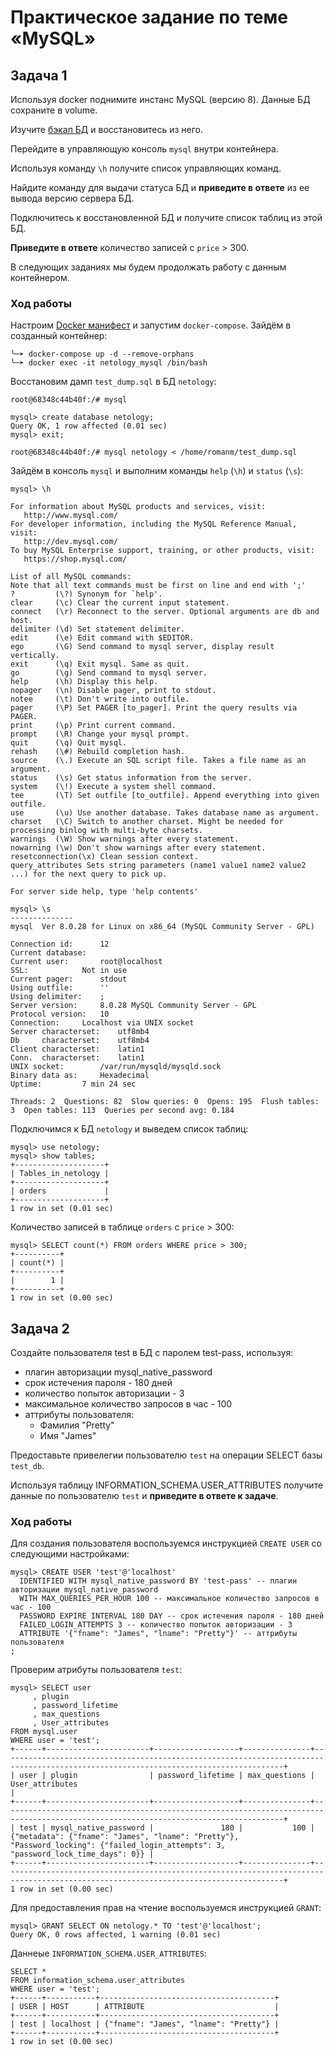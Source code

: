 # Практическое задание по теме «MySQL»

## Задача 1

Используя docker поднимите инстанс MySQL (версию 8). Данные БД сохраните в volume.

Изучите [бэкап БД](https://github.com/netology-code/virt-homeworks/tree/master/06-db-03-mysql/test_data) и 
восстановитесь из него.

Перейдите в управляющую консоль `mysql` внутри контейнера.

Используя команду `\h` получите список управляющих команд.

Найдите команду для выдачи статуса БД и **приведите в ответе** из ее вывода версию сервера БД.

Подключитесь к восстановленной БД и получите список таблиц из этой БД.

**Приведите в ответе** количество записей с `price` > 300.

В следующих заданиях мы будем продолжать работу с данным контейнером.

### Ход работы

Настроим [Docker манифест](docker/docker-compose.yaml) и запустим `docker-compose`. Зайдём в созданный контейнер:

```shell
╰─➤ docker-compose up -d --remove-orphans
╰─➤ docker exec -it netology_mysql /bin/bash
```

Восстановим дамп `test_dump.sql` в БД `netology`:

```shell
root@68348c44b40f:/# mysql

mysql> create database netology;
Query OK, 1 row affected (0.01 sec)
mysql> exit;

root@68348c44b40f:/# mysql netology < /home/romanm/test_dump.sql
```

Зайдём в консоль `mysql` и выполним команды `help` (`\h`) и `status` (`\s`):

```mysql
mysql> \h

For information about MySQL products and services, visit:
   http://www.mysql.com/
For developer information, including the MySQL Reference Manual, visit:
   http://dev.mysql.com/
To buy MySQL Enterprise support, training, or other products, visit:
   https://shop.mysql.com/

List of all MySQL commands:
Note that all text commands must be first on line and end with ';'
?         (\?) Synonym for `help'.
clear     (\c) Clear the current input statement.
connect   (\r) Reconnect to the server. Optional arguments are db and host.
delimiter (\d) Set statement delimiter.
edit      (\e) Edit command with $EDITOR.
ego       (\G) Send command to mysql server, display result vertically.
exit      (\q) Exit mysql. Same as quit.
go        (\g) Send command to mysql server.
help      (\h) Display this help.
nopager   (\n) Disable pager, print to stdout.
notee     (\t) Don't write into outfile.
pager     (\P) Set PAGER [to_pager]. Print the query results via PAGER.
print     (\p) Print current command.
prompt    (\R) Change your mysql prompt.
quit      (\q) Quit mysql.
rehash    (\#) Rebuild completion hash.
source    (\.) Execute an SQL script file. Takes a file name as an argument.
status    (\s) Get status information from the server.
system    (\!) Execute a system shell command.
tee       (\T) Set outfile [to_outfile]. Append everything into given outfile.
use       (\u) Use another database. Takes database name as argument.
charset   (\C) Switch to another charset. Might be needed for processing binlog with multi-byte charsets.
warnings  (\W) Show warnings after every statement.
nowarning (\w) Don't show warnings after every statement.
resetconnection(\x) Clean session context.
query_attributes Sets string parameters (name1 value1 name2 value2 ...) for the next query to pick up.

For server side help, type 'help contents'

mysql> \s
--------------
mysql  Ver 8.0.28 for Linux on x86_64 (MySQL Community Server - GPL)

Connection id:		12
Current database:
Current user:		root@localhost
SSL:			Not in use
Current pager:		stdout
Using outfile:		''
Using delimiter:	;
Server version:		8.0.28 MySQL Community Server - GPL
Protocol version:	10
Connection:		Localhost via UNIX socket
Server characterset:	utf8mb4
Db     characterset:	utf8mb4
Client characterset:	latin1
Conn.  characterset:	latin1
UNIX socket:		/var/run/mysqld/mysqld.sock
Binary data as:		Hexadecimal
Uptime:			7 min 24 sec

Threads: 2  Questions: 82  Slow queries: 0  Opens: 195  Flush tables: 3  Open tables: 113  Queries per second avg: 0.184
```

Подключимся к БД `netology` и выведем список таблиц:

```mysql
mysql> use netology;
mysql> show tables;
+--------------------+
| Tables_in_netology |
+--------------------+
| orders             |
+--------------------+
1 row in set (0.01 sec)
```

Количество записей в таблице `orders` с `price` > 300:

```mysql
mysql> SELECT count(*) FROM orders WHERE price > 300;
+----------+
| count(*) |
+----------+
|        1 |
+----------+
1 row in set (0.00 sec)
```

## Задача 2

Создайте пользователя test в БД c паролем test-pass, используя:
- плагин авторизации mysql_native_password
- срок истечения пароля - 180 дней 
- количество попыток авторизации - 3 
- максимальное количество запросов в час - 100
- аттрибуты пользователя:
    - Фамилия "Pretty"
    - Имя "James"

Предоставьте привелегии пользователю `test` на операции SELECT базы `test_db`.
    
Используя таблицу INFORMATION_SCHEMA.USER_ATTRIBUTES получите данные по пользователю `test` и 
**приведите в ответе к задаче**.

### Ход работы

Для создания пользователя воспользуемся инструкцией `CREATE USER` со следующими настройками:

```mysql
mysql> CREATE USER 'test'@'localhost'
  IDENTIFIED WITH mysql_native_password BY 'test-pass' -- плагин авторизации mysql_native_password
  WITH MAX_QUERIES_PER_HOUR 100 -- максимальное количество запросов в час - 100
  PASSWORD EXPIRE INTERVAL 180 DAY -- срок истечения пароля - 180 дней
  FAILED_LOGIN_ATTEMPTS 3 -- количество попыток авторизации - 3
  ATTRIBUTE '{"fname": "James", "lname": "Pretty"}' -- аттрибуты пользователя
;
```

Проверим атрибуты пользователя `test`:

```mysql
mysql> SELECT user
     , plugin
     , password_lifetime
     , max_questions
     , User_attributes
FROM mysql.user
WHERE user = 'test';
+------+-----------------------+-------------------+---------------+-------------------------------------------------------------------------------------------------------------------------------------+
| user | plugin                | password_lifetime | max_questions | User_attributes                                                                                                                     |
+------+-----------------------+-------------------+---------------+-------------------------------------------------------------------------------------------------------------------------------------+
| test | mysql_native_password |               180 |           100 | {"metadata": {"fname": "James", "lname": "Pretty"}, "Password_locking": {"failed_login_attempts": 3, "password_lock_time_days": 0}} |
+------+-----------------------+-------------------+---------------+-------------------------------------------------------------------------------------------------------------------------------------+
1 row in set (0.00 sec)
```

Для предоставления прав на чтение воспользуемся инструкцией `GRANT`:

```mysql
mysql> GRANT SELECT ON netology.* TO 'test'@'localhost';
Query OK, 0 rows affected, 1 warning (0.01 sec)
```

Даннеые `INFORMATION_SCHEMA.USER_ATTRIBUTES`:

```mysql
SELECT * 
FROM information_schema.user_attributes 
WHERE user = 'test';
+------+-----------+---------------------------------------+
| USER | HOST      | ATTRIBUTE                             |
+------+-----------+---------------------------------------+
| test | localhost | {"fname": "James", "lname": "Pretty"} |
+------+-----------+---------------------------------------+
1 row in set (0.00 sec)
```
